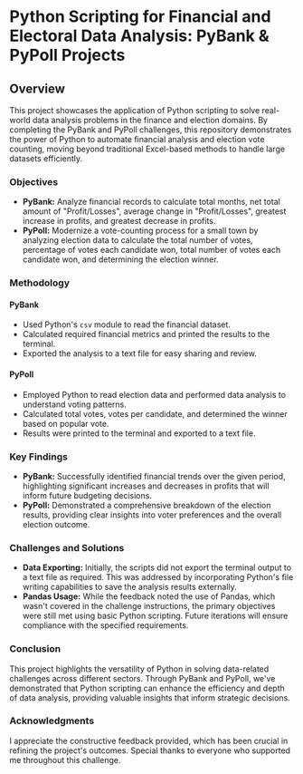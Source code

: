 # Python Scripting for Financial and Electoral Data Analysis: PyBank & PyPoll Projects

## Overview

This project showcases the application of Python scripting to solve real-world data analysis problems in the finance and election domains. By completing the PyBank and PyPoll challenges, this repository demonstrates the power of Python to automate financial analysis and election vote counting, moving beyond traditional Excel-based methods to handle large datasets efficiently.

### Objectives

- **PyBank:** Analyze financial records to calculate total months, net total amount of "Profit/Losses", average change in "Profit/Losses", greatest increase in profits, and greatest decrease in profits.
- **PyPoll:** Modernize a vote-counting process for a small town by analyzing election data to calculate the total number of votes, percentage of votes each candidate won, total number of votes each candidate won, and determining the election winner.

### Methodology

#### PyBank

- Used Python's `csv` module to read the financial dataset.
- Calculated required financial metrics and printed the results to the terminal.
- Exported the analysis to a text file for easy sharing and review.

#### PyPoll

- Employed Python to read election data and performed data analysis to understand voting patterns.
- Calculated total votes, votes per candidate, and determined the winner based on popular vote.
- Results were printed to the terminal and exported to a text file.

### Key Findings

- **PyBank:** Successfully identified financial trends over the given period, highlighting significant increases and decreases in profits that will inform future budgeting decisions.
- **PyPoll:** Demonstrated a comprehensive breakdown of the election results, providing clear insights into voter preferences and the overall election outcome.

### Challenges and Solutions

- **Data Exporting:** Initially, the scripts did not export the terminal output to a text file as required. This was addressed by incorporating Python's file writing capabilities to save the analysis results externally.
- **Pandas Usage:** While the feedback noted the use of Pandas, which wasn't covered in the challenge instructions, the primary objectives were still met using basic Python scripting. Future iterations will ensure compliance with the specified requirements.

### Conclusion

This project highlights the versatility of Python in solving data-related challenges across different sectors. Through PyBank and PyPoll, we've demonstrated that Python scripting can enhance the efficiency and depth of data analysis, providing valuable insights that inform strategic decisions.

### Acknowledgments

I appreciate the constructive feedback provided, which has been crucial in refining the project's outcomes. Special thanks to everyone who supported me throughout this challenge.
